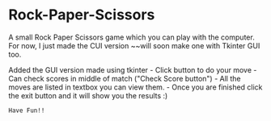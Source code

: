 ﻿# Rock-Paper-Scissors
A small Rock Paper Scissors game which you can play with the computer.
For now, I just made the CUI version ~~will soon make one with Tkinter GUI too.

Added the GUI version made using tkinter 
    - Click button to do your move
    - Can check scores in middle of match ("Check Score button")
    - All the moves are listed in textbox you can view them.
    - Once you are finished click the exit button and it will show you the results :)

    Have Fun!!
